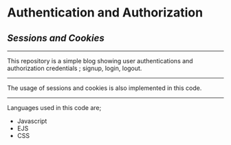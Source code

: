 # **Authentication and Authorization**
## _Sessions and Cookies_

---
This repository is a simple blog showing user authentications and authorization credentials ; signup, login, logout.


---
The usage of sessions and cookies is also implemented in this code.

---
Languages used in this code are;
* Javascript
* EJS
* CSS